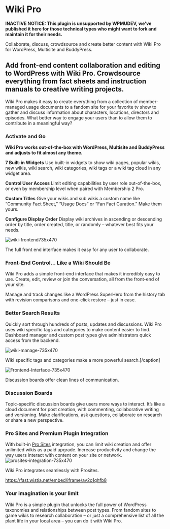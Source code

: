 # Wiki Pro

**INACTIVE NOTICE: This plugin is unsupported by WPMUDEV, we've published it here for those technical types who might want to fork and maintain it for their needs.**

Collaborate, discuss, crowdsource and create better content with Wiki Pro for WordPress, Multisite and BuddyPress.

## Add front-end content collaboration and editing to WordPress with Wiki Pro. Crowdsource everything from fact sheets and instruction manuals to creative writing projects.

Wiki Pro makes it easy to create everything from a collection of member-managed usage documents to a fandom site for your favorite tv show to gather and discuss information about characters, locations, directors and episodes. What better way to engage your users than to allow them to contribute in a meaningful way?

### Activate and Go

**Wiki Pro works out-of-the-box with WordPress, Multisite and BuddyPress and adjusts to fit almost any theme.**

**7 Built-in Widgets** Use built-in widgets to show wiki pages, popular wikis, new wikis, wiki search, wiki categories, wiki tags or a wiki tag cloud in any widget area.

**Control User Access** Limit editing capabilities by user role out-of-the-box, or even by membership level when paired with Membership 2 Pro.

**Custom Titles** Give your wikis and sub wikis a custom name like “Community Fact Sheet,” “Usage Docs” or “Fan Fact Curation.” Make them yours.

**Configure Display Order** Display wiki archives in ascending or descending order by title, order created, title, or randomly – whatever best fits your needs.


![wiki-frontend735x470](https://premium.wpmudev.org/wp-content/uploads/2011/02/wiki-frontend735x470-583x372.jpg) 

The full front end interface makes it easy for any user to collaborate.

### Front-End Control… Like a Wiki Should Be

Wiki Pro adds a simple front-end interface that makes it incredibly easy to use. Create, edit, review or join the conversation, all from the front-end of your site.

Manage and track changes like a WordPress SuperHero from the history tab with revision comparisons and one-click restore – just in case.

### Better Search Results

Quickly sort through hundreds of posts, updates and discussions. Wiki Pro uses wiki specific tags and categories to make content easier to find. Dashboard manager and custom post types give administrators quick access from the backend.

![wiki-manage-735x470](https://premium.wpmudev.org/wp-content/uploads/2011/02/wiki-manage-735x470-583x372.jpg)

Wiki specific tags and categories make a more powerful search.[/caption]</div>

![Frontend-Interface-735x470](https://premium.wpmudev.org/wp-content/uploads/2011/02/Frontend-Interface-735x470-583x373.jpg) 

Discussion boards offer clean lines of communication.

### Discussion Boards

Topic-specific discussion boards give users more ways to interact. It’s like a cloud document for post creation, with commenting, collaborative writing and versioning. Make clarifications, ask questions, collaborate on research or share a new perspective.

### Pro Sites and Premium Plugin Integration

With built-in [Pro Sites](https://premium.wpmudev.org/project/pro-sites/) integration, you can limit wiki creation and offer unlimited wikis as a paid upgrade. Increase productivity and change the way users interact with content on your site or network.
![prosites-integration-735x470](https://premium.wpmudev.org/wp-content/uploads/2011/02/prosites-integration-735x470-583x373.jpg)

Wiki Pro integrates seamlessly with Prosites.

https://fast.wistia.net/embed/iframe/av2o1qhfb8

### Your imagination is your limit

Wiki Pro is a simple plugin that unlocks the full power of WordPress taxonomies and relationships between post types. From fandom sites to game wikis to research collaboration – or just a comprehensive list of all the plant life in your local area – you can do it with Wiki Pro.
